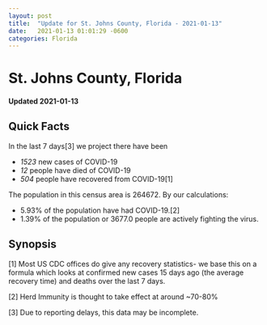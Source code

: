 ```yaml
---
layout: post
title:  "Update for St. Johns County, Florida - 2021-01-13"
date:   2021-01-13 01:01:29 -0600
categories: Florida
---
```


# St. Johns County, Florida
#### Updated 2021-01-13

## Quick Facts

In the last 7 days[3] we project there have been
- *1523* new cases of COVID-19
- *12* people have died of COVID-19
- *504* people have recovered from COVID-19[1]

The population in this census area is 264672. By our calculations:
- 5.93% of the population have had COVID-19.[2]
- 1.39% of the population or 3677.0 people are actively fighting the virus.

## Synopsis




[1] Most US CDC offices do give any recovery statistics- we base this on a formula which looks at confirmed new cases
15 days ago (the average recovery time) and deaths over the last 7 days.

[2] Herd Immunity is thought to take effect at around ~70-80%

[3] Due to reporting delays, this data may be incomplete.
 
    
